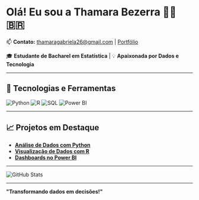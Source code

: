 # Olá! Eu sou a Thamara Bezerra 👩‍💻 🇧🇷

📫 **Contato:** [thamaragabriela26@gmail.com](mailto:thamaragabriela26@gmail.com) | [Portfólio](http://brunaw.com/)

🎓 **Estudante de Bacharel em Estatística** | 💡 **Apaixonada por Dados e Tecnologia**

---

## 🚀 **Tecnologias e Ferramentas**

<p>
  <img src="https://img.shields.io/badge/-Python-3776AB?logo=python&logoColor=white" alt="Python"/>
  <img src="https://img.shields.io/badge/-R-276DC3?logo=r&logoColor=white" alt="R"/>
  <img src="https://img.shields.io/badge/-SQL-4479A1?logo=sql&logoColor=white" alt="SQL"/>
  <img src="https://img.shields.io/badge/-Power%20BI-F2C811?logo=powerbi&logoColor=white" alt="Power BI"/>
</p>

---

## 📈 **Projetos em Destaque**

- **[Análise de Dados com Python](https://github.com/ThamaraCrispim/Analise-Dados-Python)**
- **[Visualização de Dados com R](https://github.com/ThamaraCrispim/Visualizacao-Dados-R)**
- **[Dashboards no Power BI](https://github.com/ThamaraCrispim/Power-BI-Dashboards)**

---

![GitHub Stats](https://github-readme-stats.vercel.app/api?username=ThamaraCrispim&show_icons=true&theme=radical)

---

**"Transformando dados em decisões!"**

